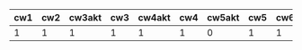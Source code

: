 | cw1 | cw2 | cw3akt | cw3 | cw4akt | cw4 | cw5akt | cw5 | cw6 | cw7akt | cw7 |
|-----|-----|--------|-----|--------|-----|--------|-----|-----|--------|-----|
|   1 |   1 |      1 |   1 |      1 |   1 |      0 |   1 |   1 |      1 | pop |

